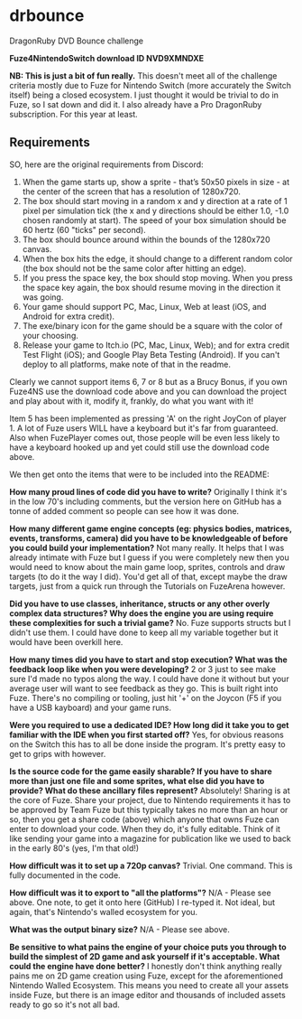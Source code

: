 # drbounce
DragonRuby DVD Bounce challenge

**Fuze4NintendoSwitch download ID NVD9XMNDXE**

**NB: This is just a bit of fun really.** This doesn't meet all of the challenge criteria mostly due to Fuze for Nintendo Switch (more accurately the Switch itself) being a closed ecosystem. I just thought it would be trivial to do in Fuze, so I sat down and did it. I also already have a Pro DragonRuby subscription. For this year at least.

Requirements
---

SO, here are the original requirements from Discord:

1. When the game starts up, show a sprite - that’s 50x50 pixels in size - at the center of the screen that has a resolution of 1280x720.
2. The box should start moving in a random x and y direction at a rate of 1 pixel per simulation tick (the x and y directions should be either 1.0, -1.0 chosen randomly at start). The speed of your box simulation should be 60 hertz (60 "ticks" per second).
3. The box should bounce around within the bounds of the 1280x720 canvas.
4. When the box hits the edge, it should change to a different random color (the box should not be the same color after hitting an edge).
5. If you press the space key, the box should stop moving. When you press the space key again, the box should resume moving in the direction it was going.
6. Your game should support PC, Mac, Linux, Web at least (iOS, and Android for extra credit).
7. The exe/binary icon for the game should be a square with the color of your choosing.
8. Release your game to Itch.io (PC, Mac, Linux, Web); and for extra credit Test Flight (iOS); and Google Play Beta Testing (Android). If you can't deploy to all platforms, make note of that in the readme.

Clearly we cannot support items 6, 7 or 8 but as a Brucy Bonus, if you own Fuze4NS use the download code above and you can download the project and play about with it, modify it, frankly, do what you want with it!

Item 5 has been implemented as pressing 'A' on the right JoyCon of player 1. A lot of Fuze users WILL have a keyboard but it's far from guaranteed. Also when FuzePlayer comes out, those people will be even less likely to have a keyboard hooked up and yet could still use the download code above.

We then get onto the items that were to be included into the README:

**How many proud lines of code did you have to write?**
Originally I think it's in the low 70's including comments, but the version here on GitHub has a tonne of added comment so people can see how it was done.

**How many different game engine concepts (eg: physics bodies, matrices, events, transforms, camera) did you have to be knowledgeable of before you could build your implementation?**
Not many really. It helps that I was already intimate with Fuze but I guess if you were completely new then you would need to know about the main game loop, sprites, controls and draw targets (to do it the way I did). You'd get all of that, except maybe the draw targets, just from a quick run through the Tutorials on FuzeArena however.

**Did you have to use classes, inheritance, structs or any other overly complex data structures? Why does the engine you are using require these complexities for such a trivial game?**
No. Fuze supports structs but I didn't use them. I could have done to keep all my variable together but it would have been overkill here.

**How many times did you have to start and stop execution? What was the feedback loop like when you were developing?**
2 or 3 just to see make sure I'd made no typos along the way. I could have done it without but your average user will want to see feedback as they go. This is built right into Fuze. There's no compiling or tooling, just hit '+' on the Joycon (F5 if you have a USB kayboard) and your game runs.

**Were you required to use a dedicated IDE? How long did it take you to get familiar with the IDE when you first started off?**
Yes, for obvious reasons on the Switch this has to all be done inside the program. It's pretty easy to get to grips with however.

**Is the source code for the game easily sharable? If you have to share more than just one file and some sprites, what else did you have to provide? What do these ancillary files represent?**
Absolutely! Sharing is at the core of Fuze. Share your project, due to Nintendo requirements it has to be approved by Team Fuze but this typically takes no more than an hour or so, then you get a share code (above) which anyone that owns Fuze can enter to download your code. When they do, it's fully editable. Think of it like sending your game into a magazine for publication like we used to back in the early 80's (yes, I'm that old!)

**How difficult was it to set up a 720p canvas?**
Trivial. One command. This is fully documented in the code.

**How difficult was it to export to "all the platforms"?**
N/A - Please see above. One note, to get it onto here (GitHub) I re-typed it. Not ideal, but again, that's Nintendo's walled ecosystem for you.

**What was the output binary size?**
N/A - Please see above.

**Be sensitive to what pains the engine of your choice puts you through to build the simplest of 2D game and ask yourself if it's acceptable. What could the engine have done better?**
I honestly don't think anything really pains me on 2D game creation using Fuze, except for the aforementioned Nintendo Walled Ecosystem. This means you need to create all your assets inside Fuze, but there is an image editor and thousands of included assets ready to go so it's not all bad.

